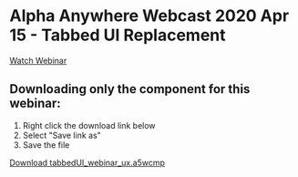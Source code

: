 # Alpha Anywhere Webcast 2020 Apr 15 - Tabbed UI Replacement

[Watch Webinar](https://youtu.be/jh96tt2fYVY)

## Downloading only the component for this webinar:

1. Right click the download link below
2. Select "Save link as"
3. Save the file

<a id="raw-url" href="https://github.com/alphaanywhere/Alpha-Anywhere-Webinars/raw/master/2020/April%2015%202020/tabbedUI_webinar_ux.a5wcmp">Download tabbedUI_webinar_ux.a5wcmp</a>
